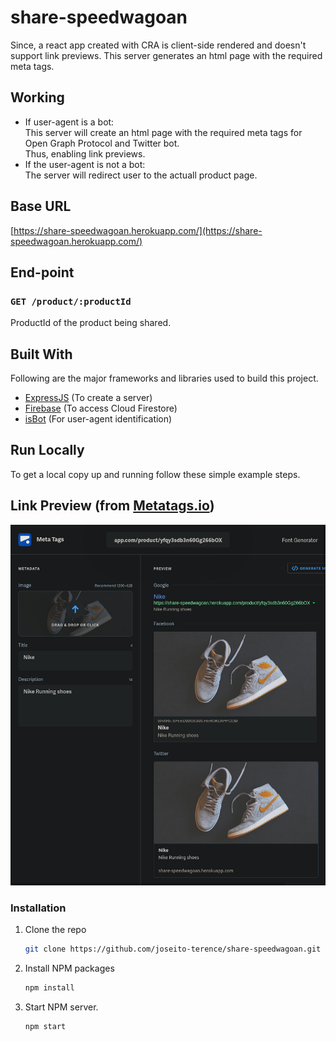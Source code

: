 # share-speedwagoan

Since, a react app created with CRA is client-side rendered and doesn't support link previews. This server generates an html page with the required meta tags.

## Working
* If user-agent is a bot:\
This server will create an html page with the required meta tags for Open Graph Protocol and Twitter bot.\
Thus, enabling link previews. 
* If the user-agent is not a bot:\
The server will redirect user to the actuall product page.

## Base URL
[https://share-speedwagoan.herokuapp.com/](https://share-speedwagoan.herokuapp.com/)

## End-point
### `GET /product/:productId`

ProductId of the product being shared.

## Built With

Following are the major frameworks and libraries used to build this project.
* [ExpressJS](https://expressjs.com/) (To create a server)
* [Firebase](https://firebase.google.com/) (To access Cloud Firestore)
* [isBot](https://www.npmjs.com/package/isbot?activeTab=readme) (For user-agent identification)


## Run Locally

To get a local copy up and running follow these simple example steps.

## Link Preview (from [Metatags.io](https://metatags.io/))
![Link Previews from Metatags.io](./screenshots/link_previews_metatags_io.png)

### Installation

1. Clone the repo
   ```sh
   git clone https://github.com/joseito-terence/share-speedwagoan.git
   ```
2. Install NPM packages
   ```sh
   npm install
   ```
3. Start NPM server.
   ```sh
   npm start
   ```
